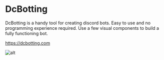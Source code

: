 # DcBotting

<p>DcBotting is a handy tool for creating discord bots. Easy to use and no programming experience required. Use a few visual components to build a fully functioning bot.</p>
<a href="https://dcbotting.com" target="__blank">https://dcbotting.com</a>
<p> </p>

![alt](https://i.imgur.com/ustmqSm.png)
